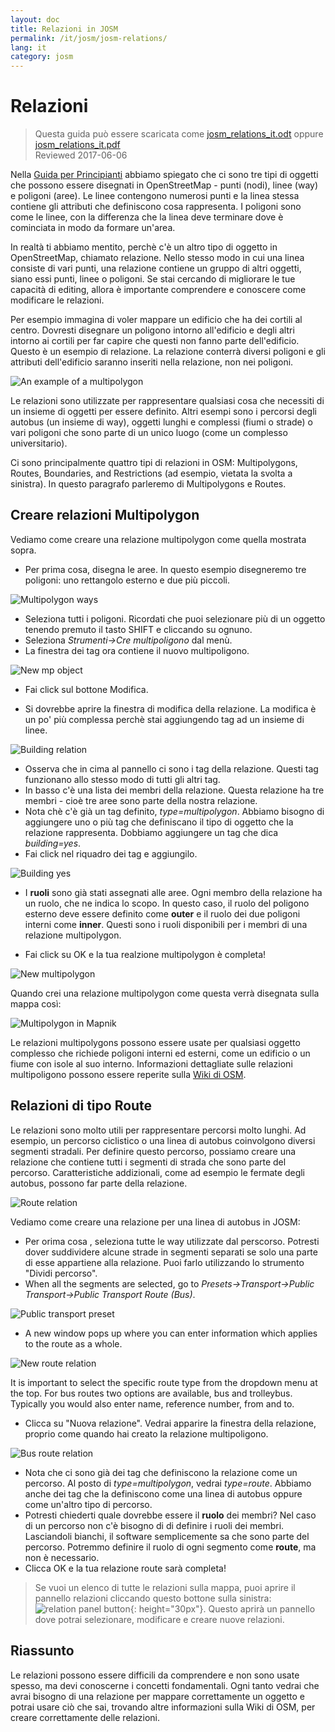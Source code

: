 ```yaml
---
layout: doc
title: Relazioni in JOSM
permalink: /it/josm/josm-relations/
lang: it
category: josm
---
```


Relazioni
==========

> Questa guida può essere scaricata come [josm_relations_it.odt](/files/josm_relations_it.odt) oppure [josm_relations_it.pdf](/files/josm_relations_it.pdf)  
> Reviewed 2017-06-06  

Nella [Guida per Principianti](/it/beginner) abbiamo spiegato che ci sono tre tipi di oggetti che possono essere disegnati in OpenStreetMap - punti (nodi), linee (way) e poligoni (aree). Le linee contengono numerosi punti e la linea stessa contiene gli attributi che definiscono cosa rappresenta.  I poligoni sono come le linee, con la differenza che la linea deve terminare dove è cominciata in modo da formare un'area.  

In realtà ti abbiamo mentito, perchè c'è un altro tipo di oggetto in OpenStreetMap, chiamato relazione. Nello stesso modo in cui una linea consiste di vari
punti, una relazione contiene un gruppo di altri oggetti, siano essi punti, linee o poligoni.  Se stai cercando di migliorare le tue capacità di editing, allora è importante comprendere e conoscere come modificare le relazioni.  

Per esempio immagina di voler mappare un edificio che ha dei cortili al centro.  Dovresti disegnare un poligono intorno all'edificio e degli altri intorno ai cortili per far capire che questi non fanno parte dell'edificio.  Questo è un esempio di relazione.  La relazione conterrà diversi poligoni e gli attributi dell'edificio saranno inseriti nella relazione, non nei poligoni.  

![An example of a multipolygon][]

Le relazioni sono utilizzate per rappresentare qualsiasi cosa che necessiti di un insieme di oggetti per essere definito.  Altri esempi sono i percorsi degli autobus (un insieme di way), oggetti lunghi e complessi (fiumi o strade) o vari poligoni che sono parte di un unico luogo (come un complesso universitario).  

Ci sono principalmente quattro tipi di relazioni in OSM: Multipolygons, Routes, Boundaries, and Restrictions (ad esempio, vietata la svolta a sinistra). In questo paragrafo parleremo di Multipolygons e Routes.  

Creare relazioni Multipolygon
-------------------------------

Vediamo come creare una relazione multipolygon come quella mostrata sopra.  

- Per prima cosa, disegna le aree. In questo esempio disegneremo tre poligoni: uno rettangolo esterno e due più piccoli.

![Multipolygon ways][]

- Seleziona tutti i poligoni. Ricordati che puoi selezionare più di un oggetto tenendo premuto il tasto SHIFT e cliccando su ognuno.  
- Seleziona *Strumenti->Cre multipoligono* dal menù.  
- La finestra dei tag ora contiene il nuovo multipoligono.

![New mp object][]

- Fai click sul bottone Modifica.  

- Si dovrebbe aprire la finestra di modifica della relazione. La modifica è un po' più complessa perchè stai aggiungendo tag ad un insieme di linee.  

![Building relation][]

- Osserva che in cima al pannello ci sono i tag della relazione.  Questi tag funzionano allo stesso modo di tutti gli altri tag.  
- In basso c'è una lista dei membri della relazione. Questa relazione ha tre membri - cioè tre aree sono parte della nostra relazione.  
- Nota chè c'è già un tag definito, *type=multipolygon*. Abbiamo bisogno di aggiungere uno o più tag che definiscano il tipo di oggetto che la relazione rappresenta. Dobbiamo aggiungere un tag che dica *building=yes*.  
- Fai click nel riquadro dei tag e aggiungilo.  

![Building yes][]

- I **ruoli** sono già stati assegnati alle aree. Ogni membro della relazione ha un ruolo, che ne indica lo scopo.  In questo caso, il ruolo del poligono esterno deve essere definito come **outer** e il ruolo dei due poligoni interni come **inner**. Questi sono i ruoli disponibili per i membri di una relazione multipolygon.  

- Fai click su OK e la tua realzione multipolygon è completa!  

![New multipolygon][]

Quando crei una relazione multipolygon come questa verrà disegnata sulla mappa così:  

![Multipolygon in Mapnik][]

Le relazioni multipolygons possono essere usate per qualsiasi oggetto complesso che richiede poligoni interni ed esterni, come un edificio o un fiume con isole al suo interno. Informazioni dettagliate sulle relazioni multipoligono possono essere reperite sulla [Wiki di OSM](http://wiki.openstreetmap.org/wiki/IT:Relation:multipolygon).  

Relazioni di tipo Route
----------------

Le relazioni sono molto utili per rappresentare percorsi molto lunghi. Ad esempio, un percorso ciclistico o una linea di autobus coinvolgono diversi segmenti stradali.  Per definire questo percorso, possiamo creare una relazione che contiene tutti i segmenti di strada che sono parte del percorso. Caratteristiche addizionali, come ad esempio le fermate degli autobus, possono far parte della relazione.  

![Route relation][]

Vediamo come creare una relazione per una linea di autobus in JOSM:  

- Per orima cosa , seleziona tutte le way utilizzate dal perscorso. Potresti dover suddividere alcune strade in segmenti separati se solo una parte di esse appartiene alla relazione.  Puoi farlo utilizzando lo strumento "Dividi percorso".  
- When all the segments are selected, go to *Presets->Transport->Public Transport->Public Transport Route (Bus)*.  

![Public transport preset][]

- A new window pops up where you can enter information which applies to the route as a whole.

![New route relation][]

It is important to select the specific route type from the dropdown menu at the top. For bus routes two options are available, bus and trolleybus. Typically you would also enter name, reference number, from and to.

- Clicca su "Nuova relazione". Vedrai apparire la finestra della relazione, proprio come quando hai creato la relazione multipoligono.  

![Bus route relation][]

- Nota che ci sono già dei tag che definiscono la relazione come un percorso. Al posto di *type=multipolygon*, vedrai *type=route*. Abbiamo anche dei tag che la definiscono come una linea di autobus oppure come un'altro tipo di percorso.  
- Potresti chiederti quale dovrebbe essere il **ruolo** dei membri? Nel caso di un percorso non c'è bisogno di di definire i ruoli dei membri.  Lasciandoli bianchi, il software semplicemente sa che sono parte del percorso.  Potremmo definire il ruolo di ogni segmento come **route**, ma non è necessario.  
- Clicca OK e la tua relazione route sarà completa!  

> Se vuoi un elenco di tutte le relazioni sulla mappa, puoi aprire il pannello relazioni cliccando questo bottone sulla sinistra: ![relation panel button][]{: height="30px"}.  Questo aprirà un pannello dove potrai selezionare, modificare e creare nuove relazioni.  

Riassunto
-------

Le relazioni possono essere difficili da comprendere e non sono usate spesso, ma devi conoscerne i concetti fondamentali.  Ogni tanto vedrai che avrai bisogno di una relazione per mappare correttamente un oggetto e potrai usare ciò che sai, trovando altre informazioni sulla Wiki di OSM, per creare correttamente delle relazioni.  


[Multipolygon ways]: /images/josm/multipolygon-ways.png
[Building relation]: /images/josm/building-relation.png
[New relation]: /images/josm/new-relation.png
[Building yes]: /images/josm/building-yes.png
[Outer or inner role]: /images/josm/outer-inner.png
[New multipolygon]: /images/josm/new-multipolygon.png
[New mp object]: /images/josm/new-mp.png
[Multipolygon in mapnik]: /images/josm/multipolygon-mapnik.png
[An example of a multipolygon]: /images/josm/multipolygon-demo.png
[New route relation]: /images/josm/new-route-relation.png
[Route relation]: /images/josm/route-relation.png
[Public transport preset]: /images/josm/public-transport-preset.png
[Bus route relation]: /images/josm/bus-route-relation.png
[relation panel button]: /images/josm/relation-panel-button.png
